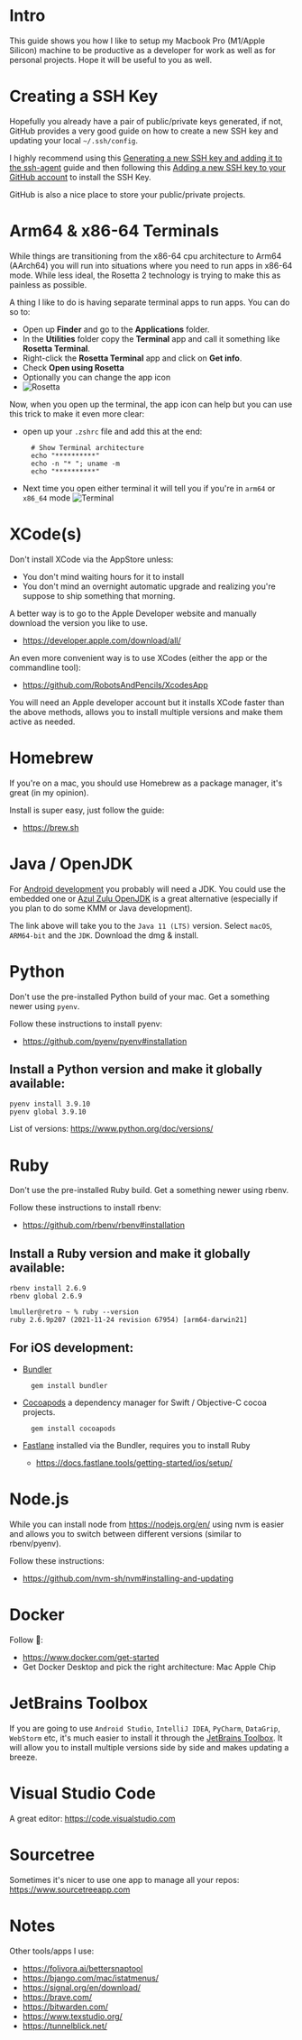 # Intro

This guide shows you how I like to setup my Macbook Pro (M1/Apple Silicon) machine to be productive as a developer for work as well as for personal projects. Hope it will be useful to you as well.

# Creating a SSH Key

Hopefully you already have a pair of public/private keys generated, if not, GitHub provides a very good guide on how to create a new SSH key and updating your local `~/.ssh/config`.

I highly recommend using this [Generating a new SSH key and adding it to the ssh-agent](https://docs.github.com/en/authentication/connecting-to-github-with-ssh/generating-a-new-ssh-key-and-adding-it-to-the-ssh-agent) guide and then following this [Adding a new SSH key to your GitHub account](https://docs.github.com/en/authentication/connecting-to-github-with-ssh/adding-a-new-ssh-key-to-your-github-account) to install the SSH Key.

GitHub is also a nice place to store your public/private projects.

# Arm64 & x86-64 Terminals

While things are transitioning from the x86-64 cpu architecture to Arm64 (AArch64) you will run into situations where you need to run apps in x86-64 mode. While less ideal, the Rosetta 2 technology is trying to make this as painless as possible.

A thing I like to do is having separate terminal apps to run apps. You can do so to:
- Open up **Finder** and go to the **Applications** folder.
- In the **Utilities** folder copy the **Terminal** app and call it something like **Rosetta Terminal**.
- Right-click the **Rosetta Terminal** app and click on **Get info**.
- Check **Open using Rosetta**
- Optionally you can change the app icon
- ![Rosetta](./images/rosetta.png)

Now, when you open up the terminal, the app icon can help but you can use this trick to make it even more clear:
- open up your `.zshrc` file and add this at the end:

        # Show Terminal architecture
        echo "**********"
        echo -n "* "; uname -m
        echo "**********"

- Next time you open either terminal it will tell you if you're in `arm64` or `x86_64` mode ![Terminal](./images/terminal.png)

# XCode(s)

Don't install XCode via the AppStore unless:

* You don't mind waiting hours for it to install
* You don't mind an overnight automatic upgrade and realizing you're suppose to ship something that morning.

A better way is to go to the Apple Developer website and manually download the version you like to use.
* https://developer.apple.com/download/all/

An even more convenient way is to use XCodes (either the app or the commandline tool):
* https://github.com/RobotsAndPencils/XcodesApp

You will need an Apple developer account but it installs XCode faster than the above methods, allows you to install multiple versions and make them active as needed.

# Homebrew

If you're on a mac, you should use Homebrew as a package manager, it's great (in my opinion).

Install is super easy, just follow the guide:
* https://brew.sh

# Java / OpenJDK

For [Android development](https://developer.android.com/) you probably will need a JDK. You could use the embedded one or [Azul Zulu OpenJDK](https://www.azul.com/downloads/?version=java-11-lts&os=macos&package=jdk) is a great alternative (especially if you plan to do some KMM or Java development).

The link above will take you to the `Java 11 (LTS)` version. Select `macOS`, `ARM64-bit` and the `JDK`. Download the dmg & install.

# Python

Don't use the pre-installed Python build of your mac. Get a something newer using `pyenv`.

Follow these instructions to install pyenv: 
* https://github.com/pyenv/pyenv#installation

## Install a Python version and make it globally available:

    pyenv install 3.9.10
    pyenv global 3.9.10

List of versions: https://www.python.org/doc/versions/

# Ruby

Don't use the pre-installed Ruby build. Get a something newer using rbenv. 

Follow these instructions to install rbenv: 
* https://github.com/rbenv/rbenv#installation

## Install a Ruby version and make it globally available:

    rbenv install 2.6.9
    rbenv global 2.6.9

    lmuller@retro ~ % ruby --version
    ruby 2.6.9p207 (2021-11-24 revision 67954) [arm64-darwin21]

## For iOS development:

* [Bundler](https://bundler.io/)

        gem install bundler

* [Cocoapods](https://cocoapods.org/) a dependency manager for Swift / Objective-C cocoa projects.

        gem install cocoapods

* [Fastlane](https://fastlane.tools/) installed via the Bundler, requires you to install Ruby
    * https://docs.fastlane.tools/getting-started/ios/setup/

# Node.js

While you can install node from https://nodejs.org/en/ using nvm is easier and allows you to switch between different versions (similar to rbenv/pyenv).

Follow these instructions: 
* https://github.com/nvm-sh/nvm#installing-and-updating

# Docker

Follow 🐳: 
* https://www.docker.com/get-started
* Get Docker Desktop and pick the right architecture: Mac Apple Chip

# JetBrains Toolbox

If you are going to use `Android Studio`, `IntelliJ IDEA`, `PyCharm`, `DataGrip`, `WebStorm` etc, it's much easier to install it through the [JetBrains Toolbox](https://www.jetbrains.com/toolbox-app/). It will allow you to install multiple versions side by side and makes updating a breeze.

# Visual Studio Code

A great editor: https://code.visualstudio.com

# Sourcetree

Sometimes it's nicer to use one app to manage all your repos: https://www.sourcetreeapp.com

# Notes

Other tools/apps I use:
* https://folivora.ai/bettersnaptool
* https://bjango.com/mac/istatmenus/
* https://signal.org/en/download/
* https://brave.com/
* https://bitwarden.com/
* https://www.texstudio.org/
* https://tunnelblick.net/
